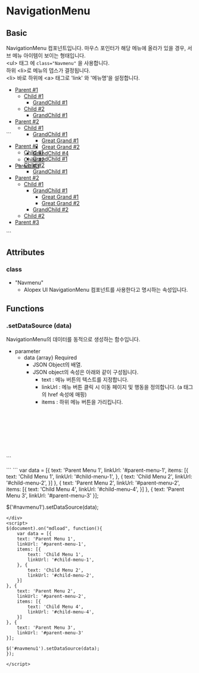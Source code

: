 

# NavigationMenu

## Basic

NavigationMenu 컴포넌트입니다. 
마우스 포인터가 해당 메뉴에 올라가 있을 경우, 서브 메뉴 아이템이 보이는 형태입니다.  
&lt;ul&gt; 태그 에  `class="Navmenu"` 을 사용합니다.  
하위 &lt;li&gt;로 메뉴의 뎁스가 결정됩니다.  
&lt;li&gt; 바로 하위에 &lt;a&gt; 태그로 'link' 와 '메뉴명'을 설정합니다.

<div class="eg">
<div class="egview" style="height:120px;">
<ul class="Navmenu"><!-- Requirement : 일렬로 정렬. -->
	<li><a href="#0">Parent #1</a>
		<ul>
			<li><a href="#0">Child #1</a>
				<ul>
					<li><a href="#0">GrandChild #1</a></li>
				</ul>
			</li>
			<li><a href="#0">Child #2</a>
				<ul >
					<li><a href="#0">GrandChild #1</a></li>
				</ul>
			</li>
		</ul>
	</li>
	<li>
		<a href="#0">Parent #2</a>
		<ul >
			<li>
				<a href="#0">Child #1</a>
				<ul>
					<li>
						<a href="#0">GrandChild #1</a>
						<ul>
							<li>
								<a href="#0">Great Grand #1</a>
							</li>
							<li>
								<a href="#0">Great Grand #2</a>
							</li>
						</ul>
					</li>
					<li>
						<a href="#0">GrandChild #4</a>
					</li>
				</ul>
			</li>
			<li>
				<a href="#0">Child #2</a>
			</li>
		</ul>
	</li>
	<li>
		<a href="#0">Parent #3</a>
	</li>
</ul>
</div>
```
<ul class="Navmenu"><!-- Requirement : 일렬로 정렬. -->
	<li><a href="#0">Parent #1</a>
		<ul>
			<li><a href="#0">Child #1</a>
				<ul>
					<li>
						<a href="#0">GrandChild #1</a>
					</li>
				</ul>
			</li>
			<li><a href="#0">Child #2</a>
				<ul >
					<li>
						<a href="#0">GrandChild #1</a>
					</li>
				</ul>
			</li>
		</ul>
	</li>
	<li>
		<a href="#0">Parent #2</a>
		<ul >
			<li>
				<a href="#0">Child #1</a>
				<ul>
					<li>
						<a href="#0">GrandChild #1</a>
						<ul>
							<li>
								<a href="#0">Great Grand #1</a>
							</li>
							<li>
								<a href="#0">Great Grand #2</a>
							</li>
						</ul>
					</li>
					<li>
						<a href="#0">GrandChild #2</a>
					</li>
				</ul>
			</li>
			<li>
				<a href="#0">Child #2</a>
			</li>
		</ul>
	</li>
	<li>
		<a href="#0">Parent #3</a>
	</li>
</ul>
```
</div>

 
## Attributes
 


### class


- "Navmenu"  
	- Alopex UI NavigationMenu 컴포넌트를 사용한다고 명시하는 속성입니다.
	

## Functions


### .setDataSource (data)

NavigationMenu의 데이터를 동적으로 생성하는 함수입니다.

- parameter
	- data {array} Required  
		- JSON Object의 배열.
		- JSON object의 속성은 아래와 같이 구성됩니다.
			- text : 메뉴 버튼의 텍스트를 지정합니다.
			- linkUrl : 메뉴 버튼 클릭 시 이동 페이지 및 행동을 정의합니다. (a 태그의 href 속성에 매핑)
			- items : 하위 메뉴 버튼을 가리킵니다.




<div class="eg">
<div class="egview" style="height:120px;">
<ul id="navmenu1" class="Navmenu"></ul>
</div>
```
<ul id="navmenu1" class="Navmenu"></ul>
```
``` 
var data = [{
	text: 'Parent Menu 1',
	linkUrl: '#parent-menu-1',
	items: [{
		text: 'Child Menu 1',
		linkUrl: '#child-menu-1',
	}, {
		text: 'Child Menu 2',
		linkUrl: '#child-menu-2',
	}]
}, {
	text: 'Parent Menu 2',
	linkUrl: '#parent-menu-2',
	items: [{
		text: 'Child Menu 4',
		linkUrl: '#child-menu-4',
	}]
}, {
	text: 'Parent Menu 3',
	linkUrl: '#parent-menu-3'
}];

$('#navmenu1').setDataSource(data);
```
</div>	
<script>
$(document).on("mdload", function(){
	var data = [{
	text: 'Parent Menu 1',
	linkUrl: '#parent-menu-1',
	items: [{
		text: 'Child Menu 1',
		linkUrl: '#child-menu-1',
	}, {
		text: 'Child Menu 2',
		linkUrl: '#child-menu-2',
	}]
}, {
	text: 'Parent Menu 2',
	linkUrl: '#parent-menu-2',
	items: [{
		text: 'Child Menu 4',
		linkUrl: '#child-menu-4',
	}]
}, {
	text: 'Parent Menu 3',
	linkUrl: '#parent-menu-3'
}];

$('#navmenu1').setDataSource(data);
});

</script>

